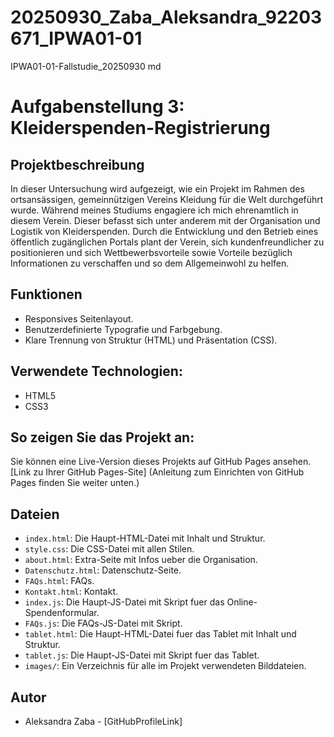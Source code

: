 # 20250930_Zaba_Aleksandra_92203671_IPWA01-01
IPWA01-01-Fallstudie_20250930
md
# Aufgabenstellung 3: Kleiderspenden-Registrierung
## Projektbeschreibung
In dieser Untersuchung wird aufgezeigt, wie ein Projekt im Rahmen des ortsansässigen, gemeinnützigen Vereins Kleidung für die Welt durchgeführt wurde. Während meines Studiums engagiere ich mich ehrenamtlich in diesem Verein. Dieser befasst sich unter anderem mit der Organisation und Logistik von Kleiderspenden. Durch die Entwicklung und den Betrieb eines öffentlich zugänglichen Portals plant der Verein, sich kundenfreundlicher zu positionieren und sich Wettbewerbsvorteile sowie Vorteile bezüglich Informationen zu verschaffen und so dem Allgemeinwohl zu helfen.
## Funktionen
* Responsives Seitenlayout.
* Benutzerdefinierte Typografie und Farbgebung.
* Klare Trennung von Struktur (HTML) und Präsentation (CSS).
## Verwendete Technologien: 
* HTML5
* CSS3
## So zeigen Sie das Projekt an:
Sie können eine Live-Version dieses Projekts auf GitHub Pages ansehen. [Link zu Ihrer GitHub Pages-Site] (Anleitung zum Einrichten von GitHub Pages finden Sie weiter unten.)
## Dateien
* `index.html`: Die Haupt-HTML-Datei mit Inhalt und Struktur.
* `style.css`: Die CSS-Datei mit allen Stilen.
* `about.html`: Extra-Seite mit Infos ueber die Organisation.
* `Datenschutz.html`: Datenschutz-Seite.
* `FAQs.html`: FAQs.
* `Kontakt.html`: Kontakt.
* `index.js`: Die Haupt-JS-Datei mit Skript fuer das Online-Spendenformular.
* `FAQs.js`: Die FAQs-JS-Datei mit Skript.
* `tablet.html`: Die Haupt-HTML-Datei fuer das Tablet mit Inhalt und Struktur.
* `tablet.js`: Die Haupt-JS-Datei mit Skript fuer das Tablet.
* `images/`: Ein Verzeichnis für alle im Projekt verwendeten Bilddateien.
## Autor
* Aleksandra Zaba - [GitHubProfileLink]
